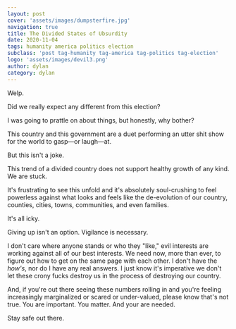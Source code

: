 ```yaml
---
layout: post
cover: 'assets/images/dumpsterfire.jpg'
navigation: true
title: The Divided States of Ubsurdity
date: 2020-11-04
tags: humanity america politics election
subclass: 'post tag-humanity tag-america tag-politics tag-election' 
logo: 'assets/images/devil3.png'
author: dylan
category: dylan
---
```


Welp.

Did we really expect any different from this election?

I was going to prattle on about things, but honestly, why bother?

This country and this government are a duet performing an utter shit show for the world to gasp&mdash;or laugh&mdash;at.

But this isn't a joke.

This trend of a divided country does not support healthy growth of any kind. We are stuck.

It's frustrating to see this unfold and it's absolutely soul-crushing to feel powerless against what looks and feels like the de-evolution of our country, counties, cities, towns, communities, and even families.

It's all icky.

Giving up isn't an option. Vigilance is necessary. 

I don't care where anyone stands or who they "like," evil interests are working against all of our best interests. We need now, more than ever, to figure out how to get on the same page with each other. I don't have the _how's_, nor do I have any real answers. I just know it's imperative we don't let these crony fucks destroy us in the process of destroying our country.

And, if you're out there seeing these numbers rolling in and you're feeling increasingly marginalized or scared or under-valued, please know that's not true. You are important. You matter. And your are needed.

Stay safe out there.